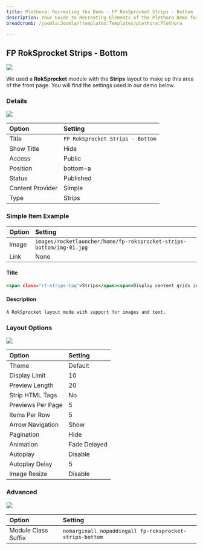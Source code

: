 ```yaml
---
title: Plethora: Recreating the Demo - FP RokSprocket Strips - Bottom
description: Your Guide to Recreating Elements of the Plethora Demo for Joomla
breadcrumb: /joomla:Joomla/!templates:Templates/plethora:Plethora

---
```


FP RokSprocket Strips - Bottom
-----

![][demo]

We used a **RokSprocket** module with the **Strips** layout to make up this area of the front page. You will find the settings used in our demo below.

### Details

![][demo2]

| Option           | Setting                          |
| :--------------- | :---------------------           |
| Title            | `FP RokSprocket Strips - Bottom` |
| Show Title       | Hide                             |
| Access           | Public                           |
| Position         | bottom-a                         |
| Status           | Published                        |
| Content Provider | Simple                           |
| Type             | Strips                           |

### Simple Item Example

| Option | Setting |  
| :----- | :------ |  
| Image  | `images/rocketlauncher/home/fp-roksprocket-strips-bottom/img-01.jpg`    |  
| Link   | None    |  

#### Title

~~~ .html
<span class="rt-strips-tag">Strips</span><span>Display content grids in a horizontal row<span class="visible-large"> structure</span></span>
~~~

#### Description

~~~ .html
A RokSprocket layout mode with support for images and text.
~~~

### Layout Options

![][demo3]

| Option            | Setting      |
| :---------------- | :----------- |
| Theme             | Default      |
| Display Limit     | 10           |
| Preview Length    | 20           |
| Strip HTML Tags   | No           |
| Previews Per Page | 5            |
| Items Per Row     | 5            |
| Arrow Navigation  | Show         |
| Pagination        | Hide         |
| Animation         | Fade Delayed |
| Autoplay          | Disable      |
| Autoplay Delay    | 5            |
| Image Resize      | Disable      |

### Advanced

![][demo4]

| Option              | Setting                                                 |
| :------------------ | :---------------------------------------------          |
| Module Class Suffix | `nomarginall nopaddingall fp-roksprocket-strips-bottom` |

[demo]: assets/demo_12.jpeg
[demo2]: assets/demo_12a.jpeg
[demo3]: assets/demo_12b.jpeg
[demo4]: assets/demo_12c.jpeg
